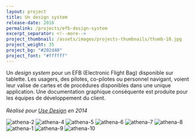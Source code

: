 ```yaml
---
layout: project
title: Un design system
release-date: 2016
permalink: /projects/efb-design-system
excerpt_separator: <!--more-->
project_thumbnail: /assets/images/projects-thumbnails/thumb-18.jpg
project_weight: 35
project_bg: "#202d40"
project_font: "#ffffff"
---
```


Un *design system* pour un EFB (Electronic Flight Bag) disponible sur tablette. Les usagers, des pilotes, co-pilotes ou personnel navigant, voient leur valise de cartes et de procédures disponibles dans une unique application. Une documentation graphique conséquente est produite pour les équipes de développement du client.
<br/><br/>
*Réalisé pour [Use Design](http://www.use-design.com) en 2014*

![athena-2](/assets/images/projects/athena/athena-2.jpg)
![athena-4](/assets/images/projects/athena/athena-4.jpg)
![athena-5](/assets/images/projects/athena/athena-5.jpg)
![athena-6](/assets/images/projects/athena/athena-6.jpg)
![athena-7](/assets/images/projects/athena/athena-7.jpg)
![athena-8](/assets/images/projects/athena/athena-8.jpg)
![athena-1](/assets/images/projects/athena/athena-1.jpg)
![athena-9](/assets/images/projects/athena/athena-9.jpg)
![athena-10](/assets/images/projects/athena/athena-10.jpg)
